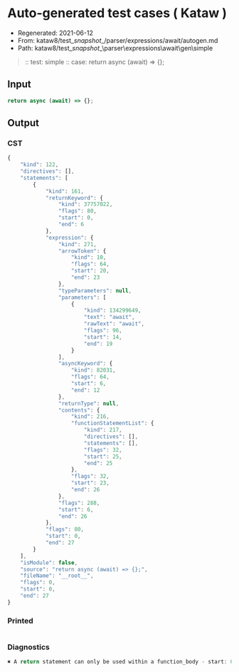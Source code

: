 # Auto-generated test cases ( Kataw )
- Regenerated: 2021-06-12
- From: kataw8/test\__snapshot__/parser/expressions/await/autogen.md
- Path: kataw8/test\__snapshot__\parser\expressions\await\gen\simple
> :: test: simple
> :: case: return async (await) => {};
## Input

`````js
return async (await) => {};
`````
## Output

### CST

```javascript
{
    "kind": 122,
    "directives": [],
    "statements": [
        {
            "kind": 161,
            "returnKeyword": {
                "kind": 37757022,
                "flags": 80,
                "start": 0,
                "end": 6
            },
            "expression": {
                "kind": 271,
                "arrowToken": {
                    "kind": 10,
                    "flags": 64,
                    "start": 20,
                    "end": 23
                },
                "typeParameters": null,
                "parameters": [
                    {
                        "kind": 134299649,
                        "text": "await",
                        "rawText": "await",
                        "flags": 96,
                        "start": 14,
                        "end": 19
                    }
                ],
                "asyncKeyword": {
                    "kind": 82031,
                    "flags": 64,
                    "start": 6,
                    "end": 12
                },
                "returnType": null,
                "contents": {
                    "kind": 216,
                    "functionStatementList": {
                        "kind": 217,
                        "directives": [],
                        "statements": [],
                        "flags": 32,
                        "start": 25,
                        "end": 25
                    },
                    "flags": 32,
                    "start": 23,
                    "end": 26
                },
                "flags": 288,
                "start": 6,
                "end": 26
            },
            "flags": 80,
            "start": 0,
            "end": 27
        }
    ],
    "isModule": false,
    "source": "return async (await) => {};",
    "fileName": "__root__",
    "flags": 0,
    "start": 0,
    "end": 27
}
```

### Printed

```javascript

```

### Diagnostics

```javascript
✖ A return statement can only be used within a function_body - start: 0, end: 6

```

